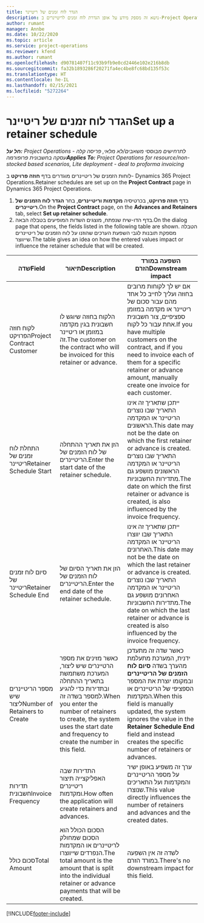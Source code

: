 ```yaml
---
title: הגדר לוח זמנים של ריטיינר
description: נושא זה מספק מידע על אופן הגדרת לוח זמנים לריטיינרים ב-Project Operations.
author: rumant
manager: Annbe
ms.date: 10/22/2020
ms.topic: article
ms.service: project-operations
ms.reviewer: kfend
ms.author: rumant
ms.openlocfilehash: d90781407f11c93b9fb9e0cd2446e102e216b8db
ms.sourcegitcommit: fa32b1893286f20271fa4ec4be8fc68bd135f53c
ms.translationtype: HT
ms.contentlocale: he-IL
ms.lasthandoff: 02/15/2021
ms.locfileid: "5272264"
---
```

# <a name="set-up-a-retainer-schedule"></a><span data-ttu-id="b03fe-103">הגדר לוח זמנים של ריטיינר</span><span class="sxs-lookup"><span data-stu-id="b03fe-103">Set up a retainer schedule</span></span>

<span data-ttu-id="b03fe-104">_**חל על:** Project Operations לתרחישים מבוססי משאבים/לא מלאי, פריסה קלה - עסקה בחשבונית פרופורמה_</span><span class="sxs-lookup"><span data-stu-id="b03fe-104">_**Applies To:** Project Operations for resource/non-stocked based scenarios, Lite deployment - deal to proforma invoicing_</span></span>

<span data-ttu-id="b03fe-105">לוחות הזמנים של ריטיינרים מוגדרים בדף **חוזה פרויקט** ב- Dynamics 365 Project Operations.</span><span class="sxs-lookup"><span data-stu-id="b03fe-105">Retainer schedules are set up on the **Project Contract** page in Dynamics 365 Project Operations.</span></span>

1. <span data-ttu-id="b03fe-106">בדף **חוזה פרויקט**, בכרטיסיה **מקדמות וריטיינרים**, בחר **הגדר לוח הזמנים של ריטיינרים**.</span><span class="sxs-lookup"><span data-stu-id="b03fe-106">On the **Project Contract** page, on the **Advances and Retainers** tab, select **Set up retainer schedule**.</span></span>
2. <span data-ttu-id="b03fe-107">בדף הדו-שיח שנפתח, מוצגים השדות המופיעים בטבלה הבאה.</span><span class="sxs-lookup"><span data-stu-id="b03fe-107">On the dialog page that opens, the fields listed in the following table are shown.</span></span> <span data-ttu-id="b03fe-108">הטבלה מספקת תובנות לגבי השפעת הערכים שהוזנו על לוח הזמנים של ריטיינרים שייווצר.</span><span class="sxs-lookup"><span data-stu-id="b03fe-108">The table gives an idea on how the entered values impact or influence the retainer schedule that will be created.</span></span>

| <span data-ttu-id="b03fe-109">שדה</span><span class="sxs-lookup"><span data-stu-id="b03fe-109">Field</span></span> | <span data-ttu-id="b03fe-110">תיאור</span><span class="sxs-lookup"><span data-stu-id="b03fe-110">Description</span></span> | <span data-ttu-id="b03fe-111">השפעה במורד הזרם</span><span class="sxs-lookup"><span data-stu-id="b03fe-111">Downstream impact</span></span> |
| --- | --- | --- |
| <span data-ttu-id="b03fe-112">לקוח חוזה הפרויקט</span><span class="sxs-lookup"><span data-stu-id="b03fe-112">Project Contract Customer</span></span> | <span data-ttu-id="b03fe-113">הלקוח בחוזה שיוגש לו חשבונית בגין מקדמה במזומן או ריטיינר זה.</span><span class="sxs-lookup"><span data-stu-id="b03fe-113">The customer on the contract who will be invoiced for this retainer or advance.</span></span> | <span data-ttu-id="b03fe-114">אם יש לך לקוחות מרובים בחוזה ועליך לחייב כל אחד מהם עבור סכום של ריטיינר או מקדמה במזומן ספציפיים, צור חשבונית אחת עבור כל לקוח.</span><span class="sxs-lookup"><span data-stu-id="b03fe-114">If you have multiple customers on the contract, and if you need to invoice each of them for a specific retainer or advance amount, manually create one invoice for each customer.</span></span> |
| <span data-ttu-id="b03fe-115">התחלת לוח זמנים של ריטיינר</span><span class="sxs-lookup"><span data-stu-id="b03fe-115">Retainer Schedule Start</span></span> | <span data-ttu-id="b03fe-116">הזן את תאריך ההתחלה של לוח הזמנים של הריטיינרים.</span><span class="sxs-lookup"><span data-stu-id="b03fe-116">Enter the start date of the retainer schedule.</span></span> | <span data-ttu-id="b03fe-117">ייתכן שתאריך זה אינו התאריך שבו נוצרים הריטיינר או המקדמה הראשונים.</span><span class="sxs-lookup"><span data-stu-id="b03fe-117">This date may not be the date on which the first retainer or advance is created.</span></span> <span data-ttu-id="b03fe-118">התאריך שבו נוצרים הריטיינר או המקדמה הראשונים מושפע גם מתדירות החשבוניות.</span><span class="sxs-lookup"><span data-stu-id="b03fe-118">The date on which the first retainer or advance is created, is also influenced by the invoice frequency.</span></span> |
| <span data-ttu-id="b03fe-119">סיום לוח זמנים של ריטיינר</span><span class="sxs-lookup"><span data-stu-id="b03fe-119">Retainer Schedule End</span></span> | <span data-ttu-id="b03fe-120">הזן את תאריך הסיום של לוח הזמנים של הריטיינרים.</span><span class="sxs-lookup"><span data-stu-id="b03fe-120">Enter the end date of the retainer schedule.</span></span> | <span data-ttu-id="b03fe-121">ייתכן שתאריך זה אינו התאריך שבו יווצרו הריטיינר או המקדמה האחרונים.</span><span class="sxs-lookup"><span data-stu-id="b03fe-121">This date may not be the date on which the last retainer or advance is created.</span></span> <span data-ttu-id="b03fe-122">התאריך שבו נוצרים הריטיינר או המקדמה האחרונים מושפע גם מתדירות החשבוניות.</span><span class="sxs-lookup"><span data-stu-id="b03fe-122">The date on which the last retainer or advance is created is also influenced by the invoice frequency.</span></span> |
| <span data-ttu-id="b03fe-123">מספר הריטיינרים שיש ליצור</span><span class="sxs-lookup"><span data-stu-id="b03fe-123">Number of Retainers to Create</span></span> | <span data-ttu-id="b03fe-124">כאשר מזינים את מספר הרטיינרים שיש ליצור, המערכת משתמשת בתאריך ההתחלה ובתדירות כדי להגיע למספר בשדה זה.</span><span class="sxs-lookup"><span data-stu-id="b03fe-124">When you enter the number of retainers to create, the system uses the start date and frequency to create the number in this field.</span></span> | <span data-ttu-id="b03fe-125">כאשר שדה זה מתעדכן ידנית, המערכת מתעלמת מהערך בשדה **סיום לוח הזמנים של הריטיינרים** ובמקומו יוצרת את המספר הספציפי של הריטיינרים או המקדמות.</span><span class="sxs-lookup"><span data-stu-id="b03fe-125">When this field is manually updated, the system ignores the value in the **Retainer Schedule End** field and instead creates the specific number of retainers or advances.</span></span> |
| <span data-ttu-id="b03fe-126">תדירות חשבונית</span><span class="sxs-lookup"><span data-stu-id="b03fe-126">Invoice Frequency</span></span> | <span data-ttu-id="b03fe-127">התדירות שבה האפליקצייה תיצור ריטיינרים ומקדמות.</span><span class="sxs-lookup"><span data-stu-id="b03fe-127">How often the application will create retainers and advances.</span></span> | <span data-ttu-id="b03fe-128">ערך זה משפיע באופן ישיר על מספר הריטיינרים והמקדמות ועל התאריכים שנוצרו.</span><span class="sxs-lookup"><span data-stu-id="b03fe-128">This value directly influences the number of retainers and advances and the created dates.</span></span> |
| <span data-ttu-id="b03fe-129">סכום כולל</span><span class="sxs-lookup"><span data-stu-id="b03fe-129">Total Amount</span></span> | <span data-ttu-id="b03fe-130">הסכום הכולל הוא הסכום שמחולק לריטיינרים או המקדמות הנפרדים שייווצרו.</span><span class="sxs-lookup"><span data-stu-id="b03fe-130">The total amount is the amount that is split into the individual retainer or advance payments that will be created.</span></span> | <span data-ttu-id="b03fe-131">לשדה זה אין השפעה במורד הזרם.</span><span class="sxs-lookup"><span data-stu-id="b03fe-131">There's no downstream impact for this field.</span></span> |


[!INCLUDE[footer-include](../../includes/footer-banner.md)]